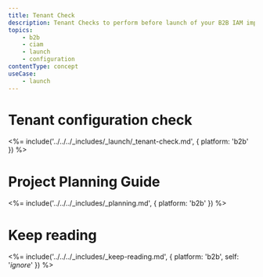 ```yaml
---
title: Tenant Check
description: Tenant Checks to perform before launch of your B2B IAM implementation.
topics:
    - b2b
    - ciam
    - launch
    - configuration
contentType: concept
useCase:
    - launch
---
```


# Tenant configuration check

<%= include('../../../_includes/_launch/_tenant-check.md', { platform: 'b2b' }) %>

# Project Planning Guide

<%= include('../../../_includes/_planning.md', { platform: 'b2b' }) %>

# Keep reading

<%= include('../../../_includes/_keep-reading.md', { platform: 'b2b', self: '*ignore*' }) %>